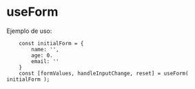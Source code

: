 # useForm

Ejemplo de uso:
```
    const initialForm = {
        name: '',
        age: 0.
        email: ''
    }
    const [formValues, handleInputChange, reset] = useForm( initialForm );

```
